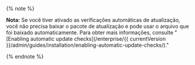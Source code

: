 {% note %}

**Nota:** Se você tiver ativado as verificações automáticas de atualização, você não precisa baixar o pacote de atualização e pode usar o arquivo que foi baixado automaticamente. Para obter mais informações, consulte "[Enabling automatic update checks](/enterprise/{{ currentVersion }}/admin/guides/installation/enabling-automatic-update-checks/)."

{% endnote %}

